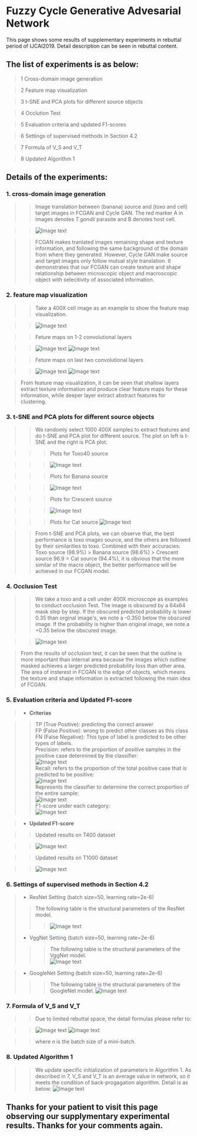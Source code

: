 # Fuzzy Cycle Generative Advesarial Network
This page shows some results of supplementary experiments in rebuttal period of IJCAI2019. Detail description can be seen in rebuttal content.

## The list of experiments is as below:
> 1 Cross-domain image generation

> 2 Feature map visualization
  
> 3 t-SNE and PCA plots for different source objects
  
> 4 Occlution Test
  
> 5 Evaluation criteria and updated F1-scores

> 6 Settings of supervised methods in Section 4.2

> 7 Formula of V_S and V_T

> 8 Updated Algorithm 1

## Details of the experiments:
### 1. cross-domain image generation
>> Image translation between (banana) source and (toxo and cell) target images in FCGAN and Cycle GAN. The red marker A in images denotes *T.gondii* parasite and B denotes host cell.

>> ![Image text](https://github.com/fcgan/Rebuttal/blob/master/imgs/generation.jpg)

>> FCGAN makes tranlated images remaining shape and texture information, and following the same background of the domain from where they generated. However, Cycle GAN make source and target images only follow mutual style translation. It demonstrates that our FCGAN can create texture and shape relationship between microscopic object and macroscopic object with selecitivity of associated information.

### 2. feature map visualization
>> Take a 400X cell image as an example to show the feature map visualization.


>> ![Image text](https://github.com/fcgan/Rebuttal/blob/master/imgs/2671y_1.png)

>> Feture maps on 1-2 convolutional layers

>> ![Image text](https://github.com/fcgan/Rebuttal/blob/master/imgs/conv13.png)
>> ![Image text](https://github.com/fcgan/Rebuttal/blob/master/imgs/conv14.png)

>> Feture maps on last two convolutional layers

>> ![Image text](https://github.com/fcgan/Rebuttal/blob/master/imgs/conv24.png)
>> ![Image text](https://github.com/fcgan/Rebuttal/blob/master/imgs/conv25.png)


> From feature map visualization, it can be seen that shallow layers extract texture information and produce clear feature maps for these information, while deeper layer extract abstract features for clustering.

### 3. t-SNE and PCA plots for different source objects
>> We randomly select 1000 400X samples to extract features and do t-SNE and PCA plot for different source. The plot on left is t-SNE and the right is PCA plot.

>>> Plots for Toxo40 source

>>> ![Image text](https://github.com/fcgan/Rebuttal/blob/master/imgs/toxo_toxo40.png)

>>> Plots for Banana source

>>> ![Image text](https://github.com/fcgan/Rebuttal/blob/master/imgs/banana_40x.png)


>>> Plots for Crescent source

>>> ![Image text](https://github.com/fcgan/Rebuttal/blob/master/imgs/crescent_40X.png)

>>> Plots for Cat source
>>> ![Image text](https://github.com/fcgan/Rebuttal/blob/master/imgs/cat_toxo40.png)

>> From t-SNE and PCA plots, we can observe that, the best performance is toxo images source, and the others are followed by their similarities to toxo. Combined with their accuracies: Toxo source (98.9%) > Banana source (98.6%) > Crescent source 96.9 > Cat source (94.4%), it is obvious that the more similar of the macro object, the better performance will be achieved in our FCGAN model.

### 4. Occlusion Test
>> We take a toxo and a cell under 400X microscope as examples to conduct occlusion Test. The image is obscured by a 64x64 mask step by step. 
>> If the obscured predicted probability is lower 0.35 than orginal image's, we note a -0.350 below the obscured image. If the probability is higher than original image, we note a +0.35 below the obscured image.

>> ![Image text](https://github.com/fcgan/Rebuttal/blob/master/imgs/banana_occlusion.jpg)

>From the results of occlusion test, it can be seen that the outline is more important than internal area because the images which outline masked achieves a larger predicted probability loss than other area. The area of insterest in FCGAN is the edge of  objects, which means the texture and shape information is extracted following the main idea of FCGAN.

### 5. Evaluation criteria and Updated F1-score
> * **Criterias**

>> TP (True Positive): predicting the correct answer  
>> FP (False Positive): wrong to predict other classes as this class  
>> FN (False Negative): This type of label is predicted to be other types of labels.  
>> Precision: refers to the proportion of positive samples in the positive case determined by the classifier:  
>> ![Image text](https://github.com/fcgan/Rebuttal/blob/master/imgs/precision.gif)  
>> Recall: refers to the proportion of the total positive case that is predicted to be positive:  
>> ![Image text](https://github.com/fcgan/Rebuttal/blob/master/imgs/recall.gif)  
>> Represents the classifier to determine the correct proportion of the entire sample:  
>> ![Image text](https://github.com/fcgan/Rebuttal/blob/master/imgs/acc.gif)  
>> F1-score under each category:  
>> ![Image text](https://github.com/fcgan/Rebuttal/blob/master/imgs/fi.gif)

> * **Updated F1-score**

>> Updated results on T400 dataset

>> ![Image text](https://github.com/fcgan/Rebuttal/blob/master/imgs/T400.jpg)

>> Updated results on T1000 dataset

>> ![Image text](https://github.com/fcgan/Rebuttal/blob/master/imgs/T1000.jpg)

### 6. Settings of supervised methods in Section 4.2
> * ResNet Setting (batch size=50, learning rate=2e-6)
>> The following table is the structural parameters of the ResNet model.
>>> ![Image text](https://github.com/fcgan/Rebuttal/blob/master/imgs/ResNet.jpg)  
> * VggNet Setting (batch size=50, learning rate=2e-6)
>>> The following table is the structural parameters of the VggNet model.  
>>> ![Image text](https://github.com/fcgan/Rebuttal/blob/master/imgs/VggNet.jpg)  

> * GoogleNet Setting (batch size=50, learning rate=2e-6)
>>> The following table is the structural parameters of the GoogleNet model.
>>> ![Image text](https://github.com/fcgan/Rebuttal/blob/master/imgs/GoogleNet.jpg)  

### 7. Formula of V_S and V_T
>> Due to limited rebuttal space, the detail formulas please refer to:

>> ![Image text](https://github.com/fcgan/Rebuttal/blob/master/imgs/Vs.gif)
>> ![Image text](https://github.com/fcgan/Rebuttal/blob/master/imgs/Vt.gif)

>> where *n* is the batch size of a mini-batch.

### 8. Updated Algorithm 1
>> We update specific initialization of parameters in Algorithm 1. As described in 7, V_S and V_T is an average value in network, so it meets the condition of back-progagation algorithm. Detail is as below:
>> ![Image text](https://github.com/fcgan/Rebuttal/blob/master/imgs/Algorithm.jpg)

## Thanks for your patient to visit this page observing our supplymentary experimental results. Thanks for your comments again.
